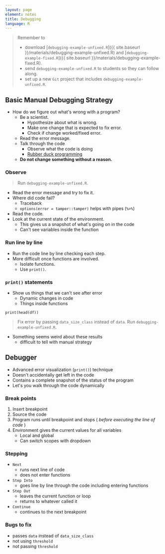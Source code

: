 ```yaml
---
layout: page
element: notes
title: Debugging
language: R
---
```


> Remember to
>
> * download [`debugging-example-unfixed.R`]({{ site.baseurl }}/materials/debugging-example-unfixed.R) and [`debugging-example-fixed.R`]({{ site.baseurl }}/materials/debugging-example-fixed.R).
> * send `debugging-example-unfixed.R` to students so they can follow along.
> * set up a new `Git` project that includes `debugging-example-unfixed.R`.

## Basic Manual Debugging Strategy

* How do we figure out what's wrong with a program?
    * Be a scientist.
        * Hypothesize about what is wrong.
        * Make one change that is expected to fix error.
        * Check if change worked/fixed error.
    * Read the error message.
    * Talk through the code
        * Observe what the code is doing
        * [Rubber duck programming](https://en.wikipedia.org/wiki/Rubber_duck_debugging)
    * **Do not change something without a reason.**

### Observe

> Run `debugging-example-unfixed.R`.

* Read the error message and try to fix it.
* Where did code fail? 
    * Traceback
    * `options(error = tamper::tamper)` helps with pipes (`%>%`)
* Read the code.
* Look at the current state of the environment.
    * This gives us a snapshot of what's going on in the code
    * Can't see variables inside the function

### Run line by line

* Run the code line by line checking each step.
* More difficult once functions are involved.
    * Isolate functions.
    * Use `print()`.

### `print()` statements
* Show us things that we can't see after error
    * Dynamic changes in code
    * Things inside functions

```
print(head(df))
``` 

> Fix error by passing `data_size_class` instead of `data`.
> Run `debugging-example-unfixed.R`.  

* Something seems weird about these results
    * difficult to tell with manual strategy	

## Debugger

* Advanced error visualization (`print()`) technique
* Doesn't accidentally get left in the code
* Contains a complete snapshot of the status of the program
* Let's you walk through the code dynamically


### Break points

1. Insert breakpoint
2. Source the code
3. Program runs until breakpoint and stops ( *before executing the line of code* )
4. Environment gives the current values for all variables 
    * Local and global 
    * Can switch scopes with dropdown

### Stepping

* `Next` 
    * runs next line of code 
    * does not enter functions
* `Step Into` 
    * goes line by line through the code including entering functions
* `Step Out` 
    * leaves the current function or loop 
    * returns to whatever called it
* `Continue` 
    * continues to the next breakpoint

### Bugs to fix

* passes `data` instead of `data_size_class`
* not using `threshold`
* not passing `threshold`
